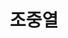 ---
layout: hubs
key: Q56651392
title: 조중열
name: 조중열
image: 
description: 대한민국의 기업가, 전 한일개발 회장
score: 3.65884892612784e-05
degree: 3
---